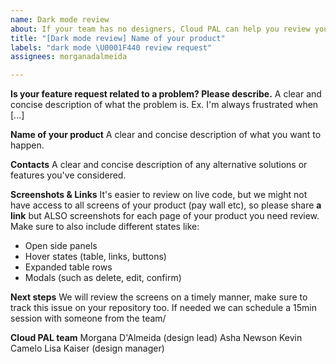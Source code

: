 ```yaml
---
name: Dark mode review
about: If your team has no designers, Cloud PAL can help you review your implementation.
title: "[Dark mode review] Name of your product"
labels: "dark mode \U0001F440 review request"
assignees: morganadalmeida

---
```


**Is your feature request related to a problem? Please describe.**
A clear and concise description of what the problem is. Ex. I'm always frustrated when [...]

**Name of your product**
A clear and concise description of what you want to happen.

**Contacts**
A clear and concise description of any alternative solutions or features you've considered.

**Screenshots & Links**
It's easier to review on live code, but we might not have access to all screens of your product (pay wall etc), so please share **a link** but ALSO screenshots for each page of your product you need review. Make sure to also include different states like:
- Open side panels
- Hover states (table, links, buttons)
- Expanded table rows
- Modals (such as delete, edit, confirm)


**Next steps**
We will review the screens on a timely manner, make sure to track this issue on your repository too.
If needed we can schedule a 15min session with someone from the team/

**Cloud PAL team**
Morgana D'Almeida (design lead)
Asha Newson
Kevin Camelo
Lisa Kaiser (design manager)
